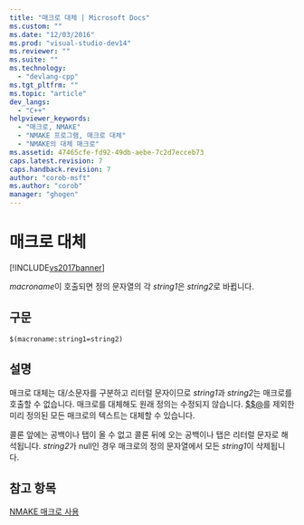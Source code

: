 ```yaml
---
title: "매크로 대체 | Microsoft Docs"
ms.custom: ""
ms.date: "12/03/2016"
ms.prod: "visual-studio-dev14"
ms.reviewer: ""
ms.suite: ""
ms.technology: 
  - "devlang-cpp"
ms.tgt_pltfrm: ""
ms.topic: "article"
dev_langs: 
  - "C++"
helpviewer_keywords: 
  - "매크로, NMAKE"
  - "NMAKE 프로그램, 매크로 대체"
  - "NMAKE의 대체 매크로"
ms.assetid: 47465cfe-fd92-49db-aebe-7c2d7ecceb73
caps.latest.revision: 7
caps.handback.revision: 7
author: "corob-msft"
ms.author: "corob"
manager: "ghogen"
---
```

# 매크로 대체
[!INCLUDE[vs2017banner](../assembler/inline/includes/vs2017banner.md)]

*macroname*이 호출되면 정의 문자열의 각 *string1*은 *string2*로 바뀝니다.  
  
## 구문  
  
```  
$(macroname:string1=string2)  
```  
  
## 설명  
 매크로 대체는 대\/소문자를 구분하고 리터럴 문자이므로 *string1*과 *string2*는 매크로를 호출할 수 없습니다.  매크로를 대체해도 원래 정의는 수정되지 않습니다.  [$$@](../build/filename-macros.md)를 제외한 미리 정의된 모든 매크로의 텍스트는 대체할 수 있습니다.  
  
 콜론 앞에는 공백이나 탭이 올 수 없고 콜론 뒤에 오는 공백이나 탭은 리터럴 문자로 해석됩니다.  *string2*가 null인 경우 매크로의 정의 문자열에서 모든 *string1*이 삭제됩니다.  
  
## 참고 항목  
 [NMAKE 매크로 사용](../build/using-an-nmake-macro.md)